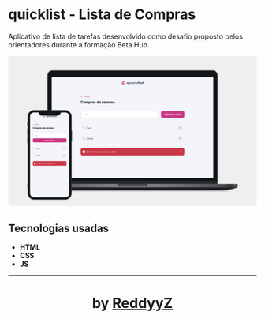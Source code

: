 # **quicklist** - Lista de Compras

Aplicativo de lista de tarefas desenvolvido como desafio proposto pelos orientadores durante a formação Beta Hub.

![Website Mockup](website-mockup.png)

##  Tecnologias usadas

- **HTML**
- **CSS**
- **JS**

---

<h1 align="center"></> by <a href="https://github.com/ReddyyZ">ReddyyZ</a></h1>